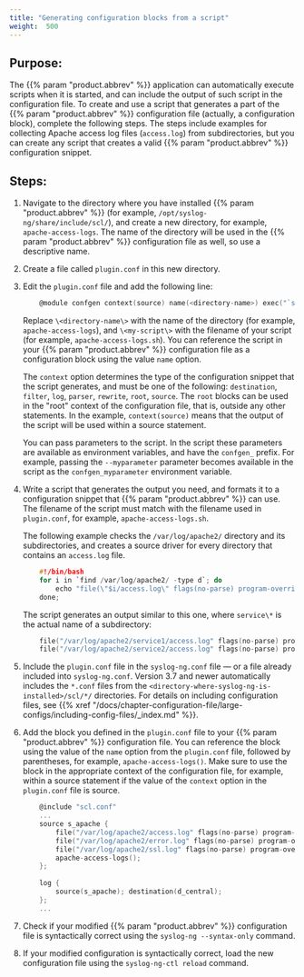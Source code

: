 ```yaml
---
title: "Generating configuration blocks from a script"
weight:  500
---
```

<!-- DISCLAIMER: This file is based on the syslog-ng Open Source Edition documentation https://github.com/balabit/syslog-ng-ose-guides/commit/2f4a52ee61d1ea9ad27cb4f3168b95408fddfdf2 and is used under the terms of The syslog-ng Open Source Edition Documentation License. The file has been modified by Axoflow. -->


## Purpose:

The {{% param "product.abbrev" %}} application can automatically execute scripts when it is started, and can include the output of such script in the configuration file. To create and use a script that generates a part of the {{% param "product.abbrev" %}} configuration file (actually, a configuration block), complete the following steps. The steps include examples for collecting Apache access log files (`access.log`) from subdirectories, but you can create any script that creates a valid {{% param "product.abbrev" %}} configuration snippet.



## Steps:

1.  Navigate to the directory where you have installed {{% param "product.abbrev" %}} (for example, `/opt/syslog-ng/share/include/scl/`), and create a new directory, for example, `apache-access-logs`. The name of the directory will be used in the {{% param "product.abbrev" %}} configuration file as well, so use a descriptive name.

2.  Create a file called `plugin.conf` in this new directory.

3.  Edit the `plugin.conf` file and add the following line:
    
    ```c
        @module confgen context(source) name(<directory-name>) exec("`scl-root`/<directory-name>/<my-script>")
    
    ```
    
    Replace `\<directory-name\>` with the name of the directory (for example, `apache-access-logs`), and `\<my-script\>` with the filename of your script (for example, `apache-access-logs.sh`). You can reference the script in your {{% param "product.abbrev" %}} configuration file as a configuration block using the value `name` option.
    
    The `context` option determines the type of the configuration snippet that the script generates, and must be one of the following: `destination`, `filter`, `log`, `parser`, `rewrite`, `root`, `source`. The `root` blocks can be used in the "root" context of the configuration file, that is, outside any other statements. In the example, `context(source)` means that the output of the script will be used within a source statement.
    
    You can pass parameters to the script. In the script these parameters are available as environment variables, and have the `confgen_` prefix. For example, passing the `--myparameter` parameter becomes available in the script as the `confgen_myparameter` environment variable.

4.  Write a script that generates the output you need, and formats it to a configuration snippet that {{% param "product.abbrev" %}} can use. The filename of the script must match with the filename used in `plugin.conf`, for example, `apache-access-logs.sh`.
    
    The following example checks the `/var/log/apache2/` directory and its subdirectories, and creates a source driver for every directory that contains an `access.log` file.
    
    ```c
        #!/bin/bash
        for i in `find /var/log/apache2/ -type d`; do
            echo "file(\"$i/access.log\" flags(no-parse) program-override(\"apache2\"));";
        done;
    ```
    
    The script generates an output similar to this one, where `service\*` is the actual name of a subdirectory:
    
    ```c
        file("/var/log/apache2/service1/access.log" flags(no-parse) program-override("apache2"));
        file("/var/log/apache2/service2/access.log" flags(no-parse) program-override("apache2"));
    ```

5.  Include the `plugin.conf` file in the `syslog-ng.conf` file — or a file already included into `syslog-ng.conf`. Version 3.7 and newer automatically includes the `*.conf` files from the `<directory-where-syslog-ng-is-installed>/scl/*/` directories. For details on including configuration files, see {{% xref "/docs/chapter-configuration-file/large-configs/including-config-files/_index.md" %}}.

6.  Add the block you defined in the `plugin.conf` file to your {{% param "product.abbrev" %}} configuration file. You can reference the block using the value of the `name` option from the `plugin.conf` file, followed by parentheses, for example, `apache-access-logs()`. Make sure to use the block in the appropriate context of the configuration file, for example, within a source statement if the value of the `context` option in the `plugin.conf` file is source.
    
    ```c
        @include "scl.conf"
        ...
        source s_apache {
            file("/var/log/apache2/access.log" flags(no-parse) program-override("apache2"));
            file("/var/log/apache2/error.log" flags(no-parse) program-override("apache2"));
            file("/var/log/apache2/ssl.log" flags(no-parse) program-override("apache2"));
            apache-access-logs();
        };
        
        log {
            source(s_apache); destination(d_central);
        };
        ...
    
    ```

7.  Check if your modified {{% param "product.abbrev" %}} configuration file is syntactically correct using the `syslog-ng --syntax-only` command.

8.  If your modified configuration is syntactically correct, load the new configuration file using the `syslog-ng-ctl reload` command.

